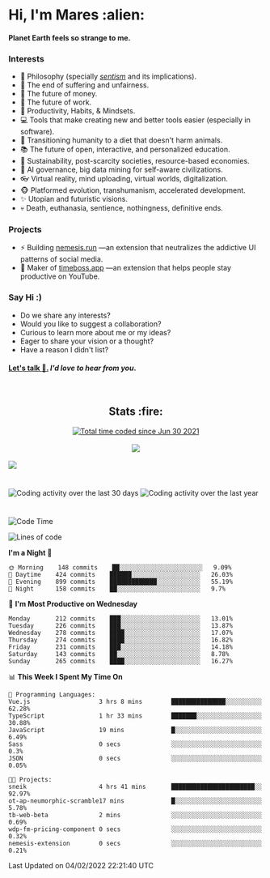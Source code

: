 <h1>Hi, I'm Mares :alien:</h1>

#### Planet Earth feels so strange to me.

### **Interests**

- 🌊 Philosophy (specially [_sentism_][sentismmedium] and its implications).
- 🎯 The end of suffering and unfairness.
- 💸 The future of money.
- 💼 The future of work.
- 🧠 Productivity, Habits, & Mindsets.
- 💻 Tools that make creating new and better tools easier (especially in software).
- 🥗 Transitioning humanity to a diet that doesn't harm animals.
- 📚 The future of open, interactive, and personalized education.
- 🌱 Sustainability, post-scarcity societies, resource-based economies.
- 🤖 AI governance, big data mining for self-aware civilizations.
- 👓 Virtual reality, mind uploading, virtual worlds, digitalization.
- 🐵 Platformed evolution, transhumanism, accelerated development.
- ✨ Utopian and futuristic visions.
- 💀 Death, euthanasia, sentience, nothingness, definitive ends.


### **Projects**

- ⚡ Building [nemesis.run](https://nemesis.run) —an extension that neutralizes the addictive UI patterns of social media.
- 💎 Maker of [timeboss.app](https://timeboss.app) —an extension that helps people stay productive on YouTube.


### **Say Hi :)**

- Do we share any interests?
- Would you like to suggest a collaboration?
- Curious to learn more about me or my ideas?
- Eager to share your vision or a thought?
- Have a reason I didn't list?

#### [Let's talk :wave:.](mailto:mareszhar@gmail.com) _I'd love to hear from you_.

[sentismmedium]: https://medium.com/@mareszhar/born-a-prisoner-a-reflection-about-life-its-struggles-and-a-plan-to-escape-d8566ce9b026

<br>

<h2 align="center">Stats :fire:</h2>

<div align="center">
  <a href="https://wakatime.com/@cfdc0e0d-4860-4b62-9ff0-cb659185525e">
    <img src="https://wakatime.com/badge/user/cfdc0e0d-4860-4b62-9ff0-cb659185525e.svg" alt="Total time coded since Jun 30 2021" />
  </a>
</div>

<br>

<!-- 
Add or remove this: 
&dates=B1AAB3FF 
...or this...
&date_format=M%20j%5B%2C%20Y%5D
from the *streak stats URL below* if they get bugged and aren't updating: 
-->

<div align="center">
  <img src="https://github-readme-streak-stats.herokuapp.com?user=mareszhar&theme=black-ice&hide_border=true&stroke=FFFFFF15&ring=DF8FFE&fire=DF8FFE&currStreakLabel=DF8FFE&background=1A232A&currStreakNum=86FFAB&dates=B1AAB3FF&date_format=M%20j%5B%2C%20Y%5D">
</div>

<br>

<img src="https://activity-graph.herokuapp.com/graph?username=mareszhar&theme=nord&bg_color=00000000&color=979797&line=DF8FFE&point=00000000&area=true&hide_border=true">

<br>

<h1></h1>

<img src="https://wakatime.com/share/@mares/5df0ff02-9c79-41b4-b540-51dc9c65a57b.svg" alt="Coding activity over the last 30 days" />
<img src="https://wakatime.com/share/@mares/ea89ba71-f374-40af-930c-e0655909fe37.svg" alt="Coding activity over the last year" />

<h1></h1>

<!--START_SECTION:waka-->
![Code Time](http://img.shields.io/badge/Code%20Time-468%20hrs%2024%20mins-blue)

![Lines of code](https://img.shields.io/badge/From%20Hello%20World%20I%27ve%20Written-124%20Thousand%20lines%20of%20code-blue)

**I'm a Night 🦉** 

```text
🌞 Morning    148 commits    ██░░░░░░░░░░░░░░░░░░░░░░░   9.09% 
🌆 Daytime    424 commits    ██████░░░░░░░░░░░░░░░░░░░   26.03% 
🌃 Evening    899 commits    █████████████░░░░░░░░░░░░   55.19% 
🌙 Night      158 commits    ██░░░░░░░░░░░░░░░░░░░░░░░   9.7%

```
📅 **I'm Most Productive on Wednesday** 

```text
Monday       212 commits    ███░░░░░░░░░░░░░░░░░░░░░░   13.01% 
Tuesday      226 commits    ███░░░░░░░░░░░░░░░░░░░░░░   13.87% 
Wednesday    278 commits    ████░░░░░░░░░░░░░░░░░░░░░   17.07% 
Thursday     274 commits    ████░░░░░░░░░░░░░░░░░░░░░   16.82% 
Friday       231 commits    ███░░░░░░░░░░░░░░░░░░░░░░   14.18% 
Saturday     143 commits    ██░░░░░░░░░░░░░░░░░░░░░░░   8.78% 
Sunday       265 commits    ████░░░░░░░░░░░░░░░░░░░░░   16.27%

```


📊 **This Week I Spent My Time On** 

```text
💬 Programming Languages: 
Vue.js                   3 hrs 8 mins        ███████████████░░░░░░░░░░   62.28% 
TypeScript               1 hr 33 mins        ███████░░░░░░░░░░░░░░░░░░   30.88% 
JavaScript               19 mins             █░░░░░░░░░░░░░░░░░░░░░░░░   6.49% 
Sass                     0 secs              ░░░░░░░░░░░░░░░░░░░░░░░░░   0.3% 
JSON                     0 secs              ░░░░░░░░░░░░░░░░░░░░░░░░░   0.05%

🐱‍💻 Projects: 
sneik                    4 hrs 41 mins       ███████████████████████░░   92.97% 
ot-ap-neumorphic-scramble17 mins             █░░░░░░░░░░░░░░░░░░░░░░░░   5.78% 
tb-web-beta              2 mins              ░░░░░░░░░░░░░░░░░░░░░░░░░   0.69% 
wdp-fm-pricing-component 0 secs              ░░░░░░░░░░░░░░░░░░░░░░░░░   0.32% 
nemesis-extension        0 secs              ░░░░░░░░░░░░░░░░░░░░░░░░░   0.21%

```


 Last Updated on 04/02/2022 22:21:40 UTC
<!--END_SECTION:waka-->

